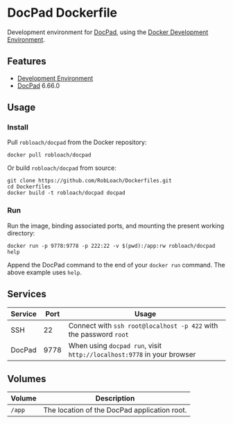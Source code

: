 # DocPad Dockerfile

Development environment for [DocPad](http://docpad.org), using the [Docker Development Environment](http://github.com/robloach/dockerfiles).


## Features

* [Development Environment](../dev)
* [DocPad](https://docpad.org) 6.66.0


## Usage

### Install

Pull `robloach/docpad` from the Docker repository:

    docker pull robloach/docpad


Or build `robloach/docpad` from source:

    git clone https://github.com/RobLoach/Dockerfiles.git
    cd Dockerfiles
    docker build -t robloach/docpad docpad

### Run

Run the image, binding associated ports, and mounting the present working
directory:

    docker run -p 9778:9778 -p 222:22 -v $(pwd):/app:rw robloach/docpad help

Append the DocPad command to the end of your `docker run` command. The above
example uses `help`.


## Services

Service     | Port | Usage
------------|------|------
SSH         | 22   | Connect with `ssh root@localhost -p 422` with the password `root`
DocPad      | 9778 | When using `docpad run`, visit `http://localhost:9778` in your browser


## Volumes

Volume          | Description
----------------|-------------
`/app`          | The location of the DocPad application root.
